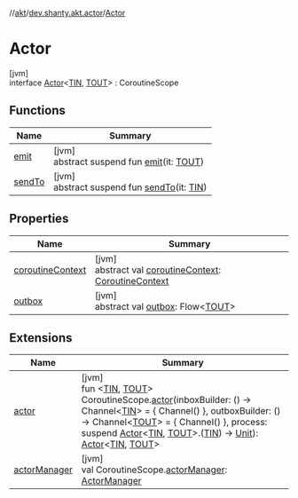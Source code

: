 //[akt](../../../index.md)/[dev.shanty.akt.actor](../index.md)/[Actor](index.md)

# Actor

[jvm]\
interface [Actor](index.md)&lt;[TIN](index.md), [TOUT](index.md)&gt; : CoroutineScope

## Functions

| Name | Summary |
|---|---|
| [emit](emit.md) | [jvm]<br>abstract suspend fun [emit](emit.md)(it: [TOUT](index.md)) |
| [sendTo](send-to.md) | [jvm]<br>abstract suspend fun [sendTo](send-to.md)(it: [TIN](index.md)) |

## Properties

| Name | Summary |
|---|---|
| [coroutineContext](index.md#-1654120400%2FProperties%2F-1216412040) | [jvm]<br>abstract val [coroutineContext](index.md#-1654120400%2FProperties%2F-1216412040): [CoroutineContext](https://kotlinlang.org/api/latest/jvm/stdlib/kotlin.coroutines/-coroutine-context/index.html) |
| [outbox](outbox.md) | [jvm]<br>abstract val [outbox](outbox.md): Flow&lt;[TOUT](index.md)&gt; |

## Extensions

| Name | Summary |
|---|---|
| [actor](../actor.md) | [jvm]<br>fun &lt;[TIN](../actor.md), [TOUT](../actor.md)&gt; CoroutineScope.[actor](../actor.md)(inboxBuilder: () -&gt; Channel&lt;[TIN](../actor.md)&gt; = { Channel() }, outboxBuilder: () -&gt; Channel&lt;[TOUT](../actor.md)&gt; = { Channel() }, process: suspend [Actor](index.md)&lt;[TIN](../actor.md), [TOUT](../actor.md)&gt;.([TIN](../actor.md)) -&gt; [Unit](https://kotlinlang.org/api/latest/jvm/stdlib/kotlin/-unit/index.html)): [Actor](index.md)&lt;[TIN](../actor.md), [TOUT](../actor.md)&gt; |
| [actorManager](../../dev.shanty.akt.actor.manager/actor-manager.md) | [jvm]<br>val CoroutineScope.[actorManager](../../dev.shanty.akt.actor.manager/actor-manager.md): [ActorManager](../../dev.shanty.akt.actor.manager/-actor-manager/index.md) |
